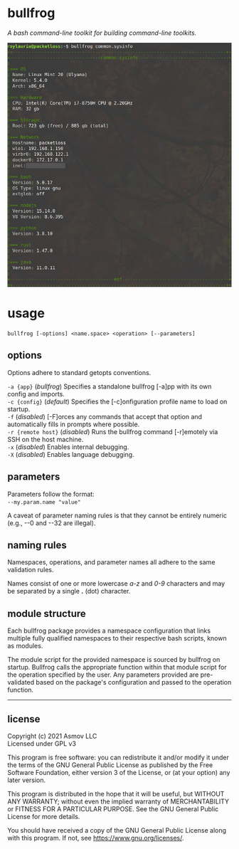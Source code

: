 # bullfrog
*A bash command-line toolkit for building command-line toolkits.*

![bullfrog common.sysinfo screenshot](doc/image/screenshot-bullfrog-common-sysinfo.png)

# usage
`bullfrog [-options] <name.space> <operation> [--parameters]`

## options
Options adhere to standard getopts conventions.

`-a {app}` (*bullfrog*) Specifies a standalone bullfrog [-a]pp with its own config and imports.  
`-c {config}` (*default*) Specifies the [-c]onfiguration profile name to load on startup.  
`-f` (*disabled*) [-F]orces any commands that accept that option and automatically fills in prompts where possible.  
`-r {remote host}` (*disabled*) Runs the bullfrog command [-r]emotely via SSH on the host machine.  
`-x` (*disabled*) Enables internal debugging.  
`-X` (*disabled*) Enables language debugging.

## parameters
Parameters follow the format:  
`--my.param.name "value"`

A caveat of parameter naming rules is that they cannot be entirely numeric (e.g., --0 and --32 are illegal).

## naming rules
Namespaces, operations, and parameter names all adhere to the same validation rules.
  
Names consist of one or more lowercase *a-z* and *0-9* characters and may be separated by a single **.** (dot) character.
 
## module structure
Each bullfrog package provides a namespace configuration that links multiple fully qualified namespaces to their respective bash scripts, known as modules.
  
The module script for the provided namespace is sourced by bullfrog on startup. Bullfrog calls the appropriate function within that module script for the operation specified by the user. Any parameters provided are pre-validated based on the package's configuration and passed to the operation function.

----

## license
Copyright (c) 2021 Asmov LLC  
Licensed under GPL v3  

This program is free software: you can redistribute it and/or modify
it under the terms of the GNU General Public License as published by
the Free Software Foundation, either version 3 of the License, or
(at your option) any later version.

This program is distributed in the hope that it will be useful,
but WITHOUT ANY WARRANTY; without even the implied warranty of
MERCHANTABILITY or FITNESS FOR A PARTICULAR PURPOSE.  See the
GNU General Public License for more details.

You should have received a copy of the GNU General Public License
along with this program.  If not, see <https://www.gnu.org/licenses/>.  
